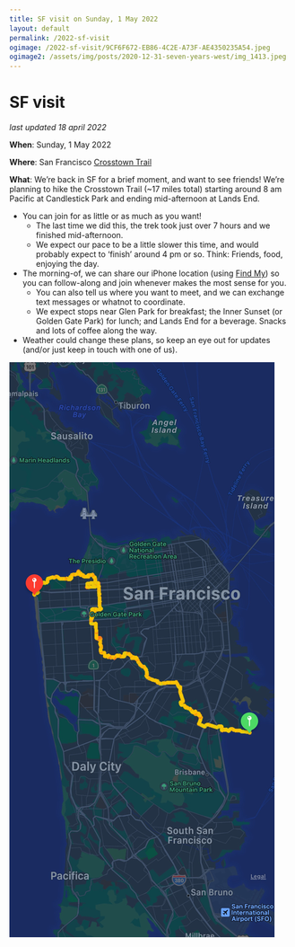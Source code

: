 ```yaml
---
title: SF visit on Sunday, 1 May 2022
layout: default
permalink: /2022-sf-visit
ogimage: /2022-sf-visit/9CF6F672-EB86-4C2E-A73F-AE4350235A54.jpeg
ogimage2: /assets/img/posts/2020-12-31-seven-years-west/img_1413.jpeg
---
```

# SF visit

_last updated 18 april 2022_

**When**: Sunday, 1 May 2022

**Where**: San Francisco [Crosstown Trail](https://crosstowntrail.org/)

**What**: We’re back in SF for a brief moment, and want to see friends! We’re planning to hike the Crosstown Trail (~17 miles total) starting around 8 am Pacific at Candlestick Park and ending mid-afternoon at Lands End.

* You can join for as little or as much as you want!
  * The last time we did this, the trek took just over 7 hours and we finished mid-afternoon.
  * We expect our pace to be a little slower this time, and would probably expect to ‘finish’ around 4 pm or so. Think: Friends, food, enjoying the day.
* The morning-of, we can share our iPhone location (using [Find My](https://support.apple.com/en-us/HT210514)) so you can follow-along and join whenever makes the most sense for you.
  * You can also tell us where you want to meet, and we can exchange text messages or whatnot to coordinate.
  * We expect stops near Glen Park for breakfast; the Inner Sunset (or Golden Gate Park) for lunch; and Lands End for a beverage. Snacks and lots of coffee along the way.
* Weather could change these plans, so keep an eye out for updates (and/or just keep in touch with one of us).

![Screenshot of last trip](/2022-sf-visit/9CF6F672-EB86-4C2E-A73F-AE4350235A54.jpeg)
